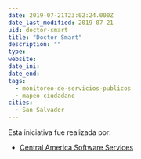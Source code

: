 ```yaml
---
date: 2019-07-21T23:02:24.000Z
date_last_modified: 2019-07-21
uid: doctor-smart
title: "Doctor Smart"
description: ""
type: 
website: 
date_ini: 
date_end: 
tags:
  - monitoreo-de-servicios-publicos
  - mapeo-ciudadano
cities: 
  - San Salvador
---
```


Esta iniciativa fue realizada por:

- [Central America Software Services](/i/central-america-software-services.html)
